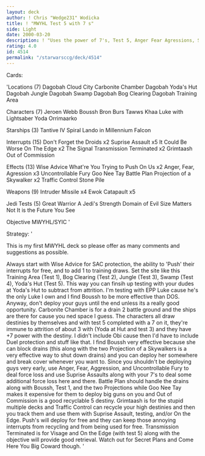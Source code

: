 ```yaml
---
layout: deck
author: ! Chris "Wedge231" Wodicka
title: ! "MWYHL Test 5 with 7 s"
side: Light
date: 2000-03-20
description: ! "Uses the power of 7's, Test 5, Anger Fear Agressions, Suprise Assaults, and Uncontrollable Fury."
rating: 4.0
id: 4514
permalink: "/starwarsccg/deck/4514"
---
```

Cards: 

'Locations (7)
Dagobah
Cloud City Carbonite Chamber
Dagobah Yoda's Hut
Dagobah Jungle
Dagobah Swamp
Dagobah Bog Clearing
Dagobah Training Area

Characters (7)
Jeroen Webb
Boussh
Bron Burs
Tawws Khaa
Luke with Lightsaber
Yoda
Orrimaarko

Starships (3)
Tantive IV
Spiral
Lando in Millennium Falcon

Interrupts (15)
Don't Forget the Droids x2
Suprise Assault x5
It Could Be Worse
On The Edge x2
The Signal
Transmission Terminated x2
Grimtaash
Out of Commission

Effects (13)
Wise Advice
What're You Trying to Push On Us x2
Anger, Fear, Agression x3
Uncontrollable Fury
Goo Nee Tay
Battle Plan
Projection of a Skywalker x2
Traffic Control
Stone Pile

Weapons (9)
Intruder Missile x4
Ewok Catapault x5

Jedi Tests (5)
Great Warrior
A Jedi's Strength
Domain of Evil
Size Matters Not
It is the Future You See

Objective
MWYHL/SYIC '

Strategy: '

This is my first MWYHL deck so please offer as many comments and suggestions as possible.

Always start with Wise Advice for SAC protection, the ability to 'Push' their interrupts for free, and to add 1 to training draws. Set the site like this Training Area (Test 1), Bog Clearing (Test 2), Jungle (Test 3), Swamp (Test 4), Yoda's Hut (Test 5). This way you can finsih up testing with your dudes at Yoda's Hut to subtract from attrition. I'm testing with EPP Luke cause he's the only Luke I own and I find Boussh to be more effective than DOS. Anyway, don't deploy your guys until the end unless its a really good opportunity. Carbonite Chamber is for a drain 2 battle ground and the ships are there for cause you ned space I guess. The characters all draw destinies by themselves and with test 5 completed with a 7 on it, they're immune to attrition of about 3 with (Yoda at Hut and test 3) and they have +7 power with the destiny. I didn't include Obi cause then I'd have to include Duel protection and stuff like that. I find Boussh very effective because she can block drains (this along with the two Projection of a Skywalkers is a very effective way to shut down drains) and you can deploy her somewhere and break cover whenever you want to. Since you shouldn't be deploying guys very early, use Anger, Fear, Aggression, and Uncontrollable Fury to deal force loss and use Suprise Assaults along with your 7's to deal some additional force loss here and there. Battle Plan should handle the drains along with Boussh, Test 1, and the two Projections while Goo Nee Tay makes it expensive for them to deploy big guns on you and Out of Commission is a good recyclable 5 destiny. Grimtaash is for the stupid multiple decks and Traffic Control can recycle your high destinies and then you track them and use them with Suprise Assault, testing, and/or On the Edge. Push's will deploy for free and they can keep those annoying interrupts from recycling and from being used for free. Transmission Terminated is for Visage and On the Edge (with test 5) along with the objective will provide good retrieval. Watch out for Secret Plans and Come Here You Big Coward though.  '
